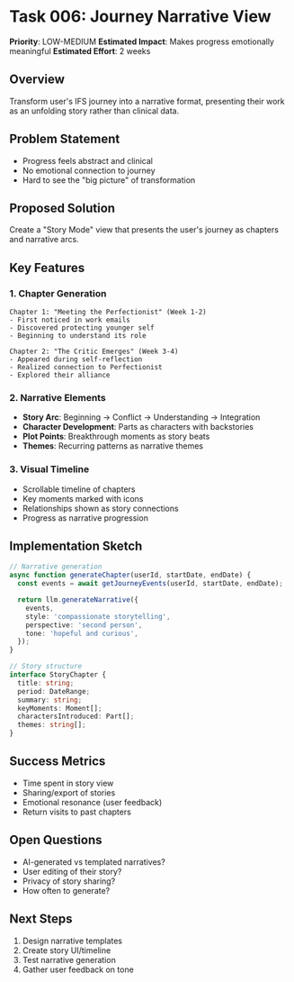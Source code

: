 # Task 006: Journey Narrative View

**Priority**: LOW-MEDIUM
**Estimated Impact**: Makes progress emotionally meaningful
**Estimated Effort**: 2 weeks

## Overview

Transform user's IFS journey into a narrative format, presenting their work as an unfolding story rather than clinical data.

## Problem Statement

- Progress feels abstract and clinical
- No emotional connection to journey
- Hard to see the "big picture" of transformation

## Proposed Solution

Create a "Story Mode" view that presents the user's journey as chapters and narrative arcs.

## Key Features

### 1. Chapter Generation

```
Chapter 1: "Meeting the Perfectionist" (Week 1-2)
- First noticed in work emails
- Discovered protecting younger self
- Beginning to understand its role

Chapter 2: "The Critic Emerges" (Week 3-4)
- Appeared during self-reflection
- Realized connection to Perfectionist
- Explored their alliance
```

### 2. Narrative Elements

- **Story Arc**: Beginning → Conflict → Understanding → Integration
- **Character Development**: Parts as characters with backstories
- **Plot Points**: Breakthrough moments as story beats
- **Themes**: Recurring patterns as narrative themes

### 3. Visual Timeline

- Scrollable timeline of chapters
- Key moments marked with icons
- Relationships shown as story connections
- Progress as narrative progression

## Implementation Sketch

```typescript
// Narrative generation
async function generateChapter(userId, startDate, endDate) {
  const events = await getJourneyEvents(userId, startDate, endDate);

  return llm.generateNarrative({
    events,
    style: 'compassionate storytelling',
    perspective: 'second person',
    tone: 'hopeful and curious',
  });
}

// Story structure
interface StoryChapter {
  title: string;
  period: DateRange;
  summary: string;
  keyMoments: Moment[];
  charactersIntroduced: Part[];
  themes: string[];
}
```

## Success Metrics

- Time spent in story view
- Sharing/export of stories
- Emotional resonance (user feedback)
- Return visits to past chapters

## Open Questions

- AI-generated vs templated narratives?
- User editing of their story?
- Privacy of story sharing?
- How often to generate?

## Next Steps

1. Design narrative templates
2. Create story UI/timeline
3. Test narrative generation
4. Gather user feedback on tone

